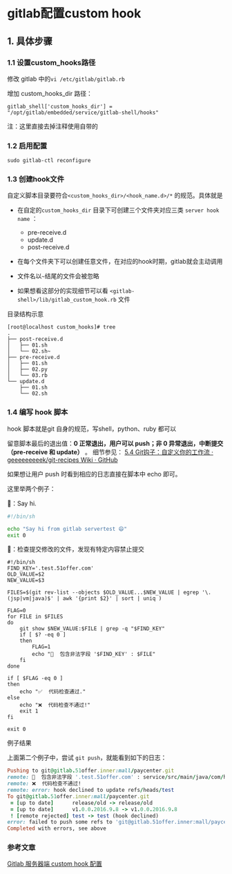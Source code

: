 # gitlab配置custom hook

## 1. 具体步骤

### 1.1 设置custom_hooks路径

修改 gitlab 中的``vi /etc/gitlab/gitlab.rb``

增加 custom_hooks_dir 路径：

```
gitlab_shell['custom_hooks_dir'] = "/opt/gitlab/embedded/service/gitlab-shell/hooks"
```

注：这里直接去掉注释使用自带的

### 1.2 启用配置

```
sudo gitlab-ctl reconfigure
```

### 1.3 创建hook文件

自定义脚本目录要符合`<custom_hooks_dir>/<hook_name.d>/*` 的规范。具体就是

- 在自定的`custom_hooks_dir` 目录下可创建三个文件夹对应三类 `server hook name` ：
  - pre-receive.d
  - update.d
  - post-receive.d

- 在每个文件夹下可以创建任意文件，在对应的hook时期，gitlab就会主动调用
- 文件名以`~`结尾的文件会被忽略
- 如果想看这部分的实现细节可以看 `<gitlab-shell>/lib/gitlab_custom_hook.rb` 文件

目录结构示意

```
[root@localhost custom_hooks]# tree
.
├── post-receive.d
│   ├── 01.sh
│   └── 02.sh~
├── pre-receive.d
│   ├── 01.sh
│   ├── 02.py
│   └── 03.rb
└── update.d
    ├── 01.sh
    └── 02.sh
```

### 1.4 编写 hook 脚本

hook 脚本就是git 自身的规范，写shell，python、ruby 都可以

留意脚本最后的退出值：**0 正常退出，用户可以 push；非 0 异常退出，中断提交（pre-receive 和 update）** 。
细节参见： [5.4 Git钩子：自定义你的工作流 · geeeeeeeeek/git-recipes Wiki · GitHub](https://link.jianshu.com/?t=https://github.com/geeeeeeeeek/git-recipes/wiki/5.4-Git%E9%92%A9%E5%AD%90%EF%BC%9A%E8%87%AA%E5%AE%9A%E4%B9%89%E4%BD%A0%E7%9A%84%E5%B7%A5%E4%BD%9C%E6%B5%81)

如果想让用户 push 时看到相应的日志直接在脚本中 echo 即可。

这里举两个例子：

🌰：Say hi.

```bash
#!/bin/sh

echo "Say hi from gitlab servertest 😄"
exit 0
```

🌰：检查提交修改的文件，发现有特定内容禁止提交

```
#!/bin/sh
FIND_KEY='.test.51offer.com'
OLD_VALUE=$2
NEW_VALUE=$3

FILES=$(git rev-list --objects $OLD_VALUE...$NEW_VALUE | egrep '\.(jsp|vm|java)$' | awk '{print $2}' | sort | uniq )

FLAG=0
for FILE in $FILES
do
    git show $NEW_VALUE:$FILE | grep -q "$FIND_KEY"
    if [ $? -eq 0 ]
    then
        FLAG=1
        echo "📃  包含非法字段 '$FIND_KEY' : $FILE"
    fi
done

if [ $FLAG -eq 0 ]
then
    echo "✅  代码检查通过."
else
    echo "❌  代码检查不通过!"
    exit 1
fi

exit 0
```

例子结果

上面第二个例子中，尝试 `git push`，就能看到如下的日志：

```ruby
Pushing to git@gitlab.51offer.inner:mall/paycenter.git
remote: 📃  包含非法字段 '.test.51offer.com' : service/src/main/java/com/horizon/module/paycenter/service/PayService.java        
remote: ❌  代码检查不通过!        
remote: error: hook declined to update refs/heads/test        
To git@gitlab.51offer.inner:mall/paycenter.git
 = [up to date]      release/old -> release/old
 = [up to date]      v1.0.0.2016.9.8 -> v1.0.0.2016.9.8
 ! [remote rejected] test -> test (hook declined)
error: failed to push some refs to 'git@gitlab.51offer.inner:mall/paycenter.git'
Completed with errors, see above
```

### 参考文章

[Gitlab 服务器端 custom hook 配置](<https://www.jianshu.com/p/5531a21afa68>)